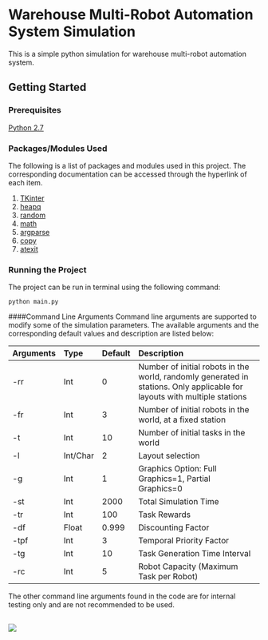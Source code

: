 # Warehouse Multi-Robot Automation System Simulation

This is a simple python simulation for warehouse multi-robot automation system.

## Getting Started

### Prerequisites
[Python 2.7](https://www.python.org/download/releases/2.7/)

### Packages/Modules Used
The following is a list of packages and modules used in this project. The corresponding documentation can be accessed through the hyperlink of each item.
1.  [TKinter](https://docs.python.org/2/library/tkinter.html)
2.  [heapq](https://docs.python.org/2/library/heapq.html)
3.  [random](https://docs.python.org/2/library/random.html)
4.  [math](https://docs.python.org/2/library/math.html#module-math)
5.  [argparse](https://docs.python.org/2/howto/argparse.html)
6.  [copy](https://docs.python.org/2/library/copy.html)
7.  [atexit](https://docs.python.org/2/library/atexit.html)

### Running the Project
The project can be run in terminal using the following command:
```
python main.py
```

####Command Line Arguments
Command line arguments are supported to modify some of the simulation parameters. The available arguments and the corresponding default values and description are listed below:

| Arguments | Type     | Default | Description                           |
| ----------|:---------|:--------|:--------------------------------------|
| -rr       | Int      | 0       | Number of initial robots in the world, randomly generated in stations. Only applicable for layouts with multiple stations |
| -fr       | Int      | 3       | Number of initial robots in the world, at a fixed station |
| -t        | Int      | 10      | Number of initial tasks in the world  |
| -l        | Int/Char | 2       | Layout selection                      |
| -g        | Int      | 1       | Graphics Option: Full Graphics=1, Partial Graphics=0 |
| -st       | Int      | 2000    | Total Simulation Time                 |
| -tr       | Int      | 100     | Task Rewards                          |
| -df       | Float    | 0.999   | Discounting Factor                    |
| -tpf      | Int      | 3       | Temporal Priority Factor              |
| -tg       | Int      | 10      | Task Generation Time Interval         |
| -rc       | Int      | 5       | Robot Capacity (Maximum Task per Robot) |


The other command line arguments found in the code are for internal testing only and are not recommended to be used.

## 
![](./bb.gif)
